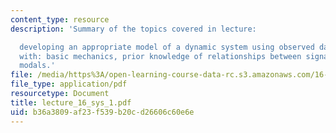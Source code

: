 ```yaml
---
content_type: resource
description: 'Summary of the topics covered in lecture:

  developing an appropriate model of a dynamic system using observed data combined
  with: basic mechanics, prior knowledge of relationships between signals and input/output
  modals.'
file: /media/https%3A/open-learning-course-data-rc.s3.amazonaws.com/16-333-aircraft-stability-and-control-fall-2004/b36a3809af23f539b20cd26606c60e6e_lecture_16_sys_1.pdf
file_type: application/pdf
resourcetype: Document
title: lecture_16_sys_1.pdf
uid: b36a3809-af23-f539-b20c-d26606c60e6e
---
```


